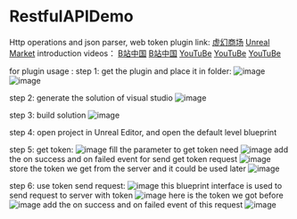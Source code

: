 # RestfulAPIDemo
Http operations and json parser, web token
plugin link: 
[虚幻商场](https://www.unrealengine.com/marketplace/zh-CN/product/restful-api-json-web-token-http?lang=zh-CN)
[Unreal Market](https://www.unrealengine.com/marketplace/en-US/product/restful-api-json-web-token-http)
introduction videos： 
[B站中国](https://www.bilibili.com/video/BV1cF411A7Ex?share_source=copy_web&vd_source=74c5a7ee7e63695eed9e0f75ba7bbc88)
[B站中国](https://www.bilibili.com/video/BV1Z94y1D7BV?share_source=copy_web&vd_source=74c5a7ee7e63695eed9e0f75ba7bbc88)
[YouTuBe](https://www.youtube.com/watch?v=OoNrNrngZdA&t=5s)
[YouTuBe](https://youtu.be/jYEhRYz5ZXA)
[YouTuBe](https://youtu.be/OoNrNrngZdA)


for plugin usage :
step 1:
get the plugin and place it in folder:
![image](https://user-images.githubusercontent.com/8192020/181268201-59b1387d-bc52-47b6-a2b7-3ec017441f09.png)
![image](https://user-images.githubusercontent.com/8192020/181268329-57fee350-0846-4c66-abcf-11e88faedfe6.png)

step 2:
generate the solution of visual studio
![image](https://user-images.githubusercontent.com/8192020/181284254-7f144f34-4afd-4ffb-89d2-0eeaf56b3f35.png)


step 3:
build solution
![image](https://user-images.githubusercontent.com/8192020/181269230-808c14b9-0e37-4d00-8959-45f92bc97518.png)

step 4:
open project in Unreal Editor, and open the default level blueprint 

step 5: 
get token:
![image](https://user-images.githubusercontent.com/8192020/181269757-0064fbfc-5f82-4906-90ba-d447ef92c326.png)
fill the parameter to get token need
![image](https://user-images.githubusercontent.com/8192020/181289187-c343f45a-8b41-4ed5-8842-2533827daf2d.png)
add the on success and on failed event for send get token request
![image](https://user-images.githubusercontent.com/8192020/181289314-91674359-1aab-4675-87c4-ba7a66132d8f.png)
store the token we get from the server and it could be used later
![image](https://user-images.githubusercontent.com/8192020/181289508-5bb4c84c-b263-4010-9cf0-279fe130ab0c.png)



step 6:
use token send request:
![image](https://user-images.githubusercontent.com/8192020/181269853-c323401e-84ae-4350-86a0-741f1f740807.png)
this blueprint interface is used to send request to server with token
![image](https://user-images.githubusercontent.com/8192020/181289832-61c8065e-a8aa-4fa4-8a1a-f6cfb426eda3.png)
here is the token we got before
![image](https://user-images.githubusercontent.com/8192020/181289880-8747286e-889f-4ac9-971c-44672f133992.png)
add the on success and on failed event of this request
![image](https://user-images.githubusercontent.com/8192020/181291126-def97897-0dbd-4c80-a8a1-539a2c919dfb.png)


